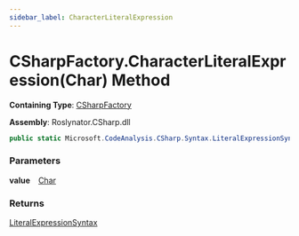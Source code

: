 ```yaml
---
sidebar_label: CharacterLiteralExpression
---
```


# CSharpFactory\.CharacterLiteralExpression\(Char\) Method

**Containing Type**: [CSharpFactory](../index.md)

**Assembly**: Roslynator\.CSharp\.dll

```csharp
public static Microsoft.CodeAnalysis.CSharp.Syntax.LiteralExpressionSyntax CharacterLiteralExpression(char value)
```

### Parameters

**value** &ensp; [Char](https://docs.microsoft.com/en-us/dotnet/api/system.char)

### Returns

[LiteralExpressionSyntax](https://docs.microsoft.com/en-us/dotnet/api/microsoft.codeanalysis.csharp.syntax.literalexpressionsyntax)

